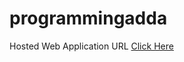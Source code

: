 # programmingadda
Hosted Web Application URL [Click Here](https://programmingadda.000webhostapp.com/)
